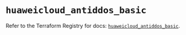 # `huaweicloud_antiddos_basic`

Refer to the Terraform Registry for docs: [`huaweicloud_antiddos_basic`](https://registry.terraform.io/providers/huaweicloud/huaweicloud/1.71.1/docs/resources/antiddos_basic).
